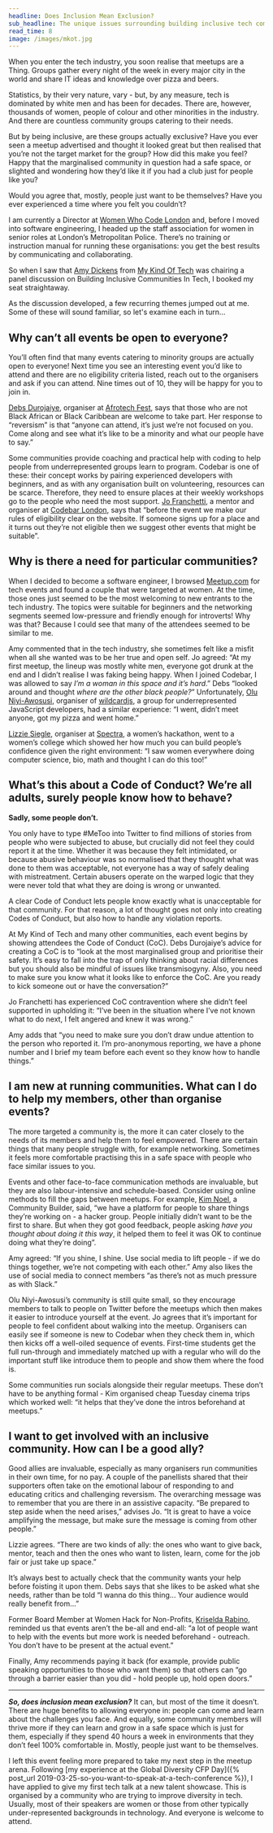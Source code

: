 ```yaml
---
headline: Does Inclusion Mean Exclusion?
sub_headline: The unique issues surrounding building inclusive tech communities
read_time: 8
image: /images/mkot.jpg
---
```


When you enter the tech industry, you soon realise that meetups are a Thing.  Groups gather every night of the week in every major city in the world and share IT ideas and knowledge over pizza and beers.

Statistics, by their very nature, vary - but, by any measure, tech is dominated by white men and has been for decades.  There are, however, thousands of women, people of colour and other minorities in the industry.  And there are countless community groups catering to their needs.

But by being inclusive, are these groups actually exclusive?  Have you ever seen a meetup advertised and thought it looked great but then realised that you’re not the target market for the group?  How did this make you feel?  Happy that the marginalised community in question had a safe space, or slighted and wondering how they’d like it if you had a club just for people like you?

Would you agree that, mostly, people just want to be themselves?  Have you ever experienced a time where you felt you couldn’t?

I am currently a Director at [Women Who Code London](https://www.womenwhocode.com) and, before I moved into software engineering, I headed up the staff association for women in senior roles at London’s Metropolitan Police.  There’s no training or instruction manual for running these organisations: you get the best results by communicating and collaborating.

So when I saw that [Amy Dickens](https://twitter.com/RedRoxProjects) from [My Kind Of Tech](https://twitter.com/MKOfTech) was chairing a panel discussion on Building Inclusive Communities In Tech, I booked my seat straightaway.

As the discussion developed, a few recurring themes jumped out at me.  Some of these will sound familiar, so let's examine each in turn...

## Why can’t all events be open to everyone?

You’ll often find that many events catering to minority groups are actually open to everyone!  Next time you see an interesting event you’d like to attend and there are no eligibility criteria listed, reach out to the organisers and ask if you can attend.  Nine times out of 10, they will be happy for you to join in.

[Debs Durojaiye](https://twitter.com/firstname_debs), organiser at [Afrotech Fest](https://twitter.com/afrotechfest), says that those who are not Black African or Black Caribbean are welcome to take part.  Her response to “reversism” is that “anyone can attend, it’s just we’re not focused on you.  Come along and see what it’s like to be a minority and what our people have to say.”

Some communities provide coaching and practical help with coding to help people from underrepresented groups learn to program.  Codebar is one of these: their concept works by pairing experienced developers with beginners, and as with any organisation built on volunteering, resources can be scarce.  Therefore, they need to ensure places at their weekly workshops go to the people who need the most support.  [Jo Franchetti](https://twitter.com/ThisIsJoFrank), a mentor and organiser at [Codebar London](https://codebar.io/london), says that “before the event we make our rules of eligibility clear on the website.  If someone signs up for a place and it turns out they’re not eligible then we suggest other events that might be suitable”.

## Why is there a need for particular communities?

When I decided to become a software engineer, I browsed [Meetup.com](https://www.meetup.com) for tech events and found a couple that were targeted at women.  At the time, those ones just seemed to be the most welcoming to new entrants to the tech industry.  The topics were suitable for beginners and the networking segments seemed low-pressure and friendly enough for introverts!  Why was that?  Because I could see that many of the attendees seemed to be similar to me.

Amy commented that in the tech industry, she sometimes felt like a misfit when all she wanted was to be her true and open self.  Jo agreed: “At my first meetup, the lineup was mostly white men, everyone got drunk at the end and I didn’t realise I was faking being happy.  When I joined Codebar, I was allowed to say *I’m a woman in this space and it’s hard*.”  Debs “looked around and thought *where are the other black people?*”  Unfortunately, [Olu Niyi-Awosusi](https://twitter.com/oluoluoxenfree), organiser of [wildcardjs](https://twitter.com/wildcard_js), a group for underrepresented JavaScript developers, had a similar experience: “I went, didn’t meet anyone, got my pizza and went home.”

[Lizzie Siegle](https://twitter.com/lizziepika), organiser at [Spectra](https://sospectra.com), a women’s hackathon, went to a women’s college which showed her how much you can build people’s confidence given the right environment: “I saw women everywhere doing computer science, bio, math and thought I can do this too!”

## What’s this about a Code of Conduct?  We’re all adults, surely people know how to behave?

**Sadly, some people don’t.**

You only have to type #MeToo into Twitter to find millions of stories from people who were subjected to abuse, but crucially did not feel they could report it at the time.  Whether it was because they felt intimidated, or because abusive behaviour was so normalised that they thought what was done to them was acceptable, not everyone has a way of safely dealing with mistreatment.  Certain abusers operate on the warped logic that they were never told that what they are doing is wrong or unwanted.

A clear Code of Conduct lets people know exactly what is unacceptable for that community.  For that reason, a lot of thought goes not only into creating Codes of Conduct, but also how to handle any violation reports.

At My Kind of Tech and many other communities, each event begins by showing attendees the Code of Conduct (CoC).  Debs Durojaiye’s advice for creating a CoC is to “look at the most marginalised group and prioritise their safety.  It’s easy to fall into the trap of only thinking about racial differences but you should also be mindful of issues like transmisogyny.  Also, you need to make sure you know what it looks like to enforce the CoC.  Are you ready to kick someone out or have the conversation?”

Jo Franchetti has experienced CoC contravention where she didn’t feel supported in upholding it: “I’ve been in the situation where I’ve not known what to do next, I felt angered and knew it was wrong.”

Amy adds that “you need to make sure you don’t draw undue attention to the person who reported it.  I’m pro-anonymous reporting, we have a phone number and I brief my team before each event so they know how to handle things.”

## I am new at running communities.  What can I do to help my members, other than organise events?

The more targeted a community is, the more it can cater closely to the needs of its members and help them to feel empowered.  There are certain things that many people struggle with, for example networking.  Sometimes it feels more comfortable practising this in a safe space with people who face similar issues to you.

Events and other face-to-face communication methods are invaluable, but they are also labour-intensive and schedule-based.  Consider using online methods to fill the gaps between meetups.  For example, [Kim Noel](https://twitter.com/NoelKM), a Community Builder, said, “we have a platform for people to share things they’re working on - a hacker group.  People initially didn’t want to be the first to share.  But when they got good feedback, people asking *have you thought about doing it this way*, it helped them to feel it was OK to continue doing what they’re doing”.

Amy agreed: “If you shine, I shine.  Use social media to lift people - if we do things together, we’re not competing with each other.”  Amy also likes the use of social media to connect members “as there’s not as much pressure as with Slack.”

Olu Niyi-Awosusi’s community is still quite small, so they encourage members to talk to people on Twitter before the meetups which then makes it easier to introduce yourself at the event.  Jo agrees that it’s important for people to feel confident about walking into the meetup.  Organisers can easily see if someone is new to Codebar when they check them in, which then kicks off a well-oiled sequence of events.  First-time students get the full run-through and immediately matched up with a regular who will do the important stuff like introduce them to people and show them where the food is.

Some communities run socials alongside their regular meetups.  These don’t have to be anything formal - Kim organised cheap Tuesday cinema trips which worked well: “it helps that they’ve done the intros beforehand at meetups.”

## I want to get involved with an inclusive community.  How can I be a good ally?

Good allies are invaluable, especially as many organisers run communities in their own time, for no pay.  A couple of the panellists shared that their supporters often take on the emotional labour of responding to and educating critics and challenging reversism.  The overarching message was to remember that you are there in an assistive capacity.  “Be prepared to step aside when the need arises,” advises Jo.  “It is great to have a voice amplifying the message, but make sure the message is coming from other people.”

Lizzie agrees.  “There are two kinds of ally: the ones who want to give back, mentor, teach and then the ones who want to listen, learn, come for the job fair or just take up space.”

It’s always best to actually check that the community wants your help before foisting it upon them.  Debs says that she likes to be asked what she needs, rather than be told “I wanna do this thing... Your audience would really benefit from...”

Former Board Member at Women Hack for Non-Profits, [Kriselda Rabino](https://twitter.com/krissygoround), reminded us that events aren’t the be-all and end-all: “a lot of people want to help with the events but more work is needed beforehand - outreach.  You don’t have to be present at the actual event.”

Finally, Amy recommends paying it back (for example, provide public speaking opportunities to those who want them) so that others can “go through a barrier easier than you did - hold people up, hold open doors.”

<hr>

***So, does inclusion mean exclusion?***  It can, but most of the time it doesn’t.  There are huge benefits to allowing everyone in: people can come and learn about the challenges you face.  And equally, some community members will thrive more if they can learn and grow in a safe space which is just for them, especially if they spend 40 hours a week in environments that they don’t feel 100% comfortable in.  Mostly, people just want to be themselves.

I left this event feeling more prepared to take my next step in the meetup arena.  Following [my experience at the Global Diversity CFP Day]({% post_url 2019-03-25-so-you-want-to-speak-at-a-tech-conference %}), I have applied to give my first tech talk at a new talent showcase.  This is organised by a community who are trying to improve diversity in tech.  Usually, most of their speakers are women or those from other typically under-represented backgrounds in technology.  And everyone is welcome to attend.
